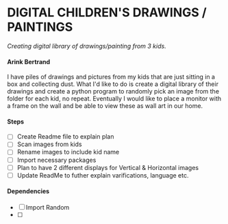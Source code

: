 # DIGITAL CHILDREN'S DRAWINGS / PAINTINGS
*Creating digital library of drawings/painting from 3 kids.* 

#### Arink Bertrand

I have piles of drawings and pictures from my kids that are just sitting in a box and collecting dust. What I'd like to do is create a digital library of their drawings and create a python program to randomly pick an image from the folder for each kid, no repeat. 
Eventually I would like to place a monitor with a frame on the wall and be able to view these as wall art in our home.

#### Steps 
- [ ] Create Readme file to explain plan
- [ ] Scan images from kids
- [ ] Rename images to include kid name
- [ ] Import necessary packages
- [ ] Plan to have 2 different displays for Vertical & Horizontal images
- [ ] Update ReadMe to futher explain varifications, language etc.
#### Dependencies
- [ ] Import Random
- [ ] 
